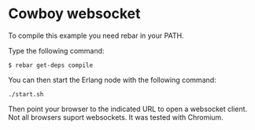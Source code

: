 Cowboy websocket
================

To compile this example you need rebar in your PATH.

Type the following command:
```
$ rebar get-deps compile
```

You can then start the Erlang node with the following command:
```
./start.sh
```

Then point your browser to the indicated URL to open a websocket client. 
Not all browsers suport websockets. It was tested with Chromium.
